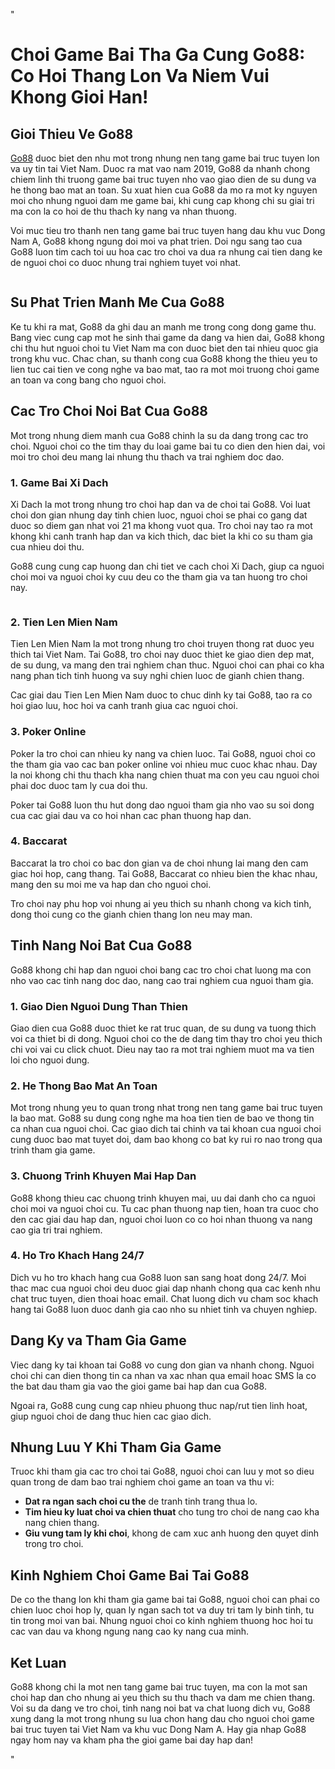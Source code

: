 "<h1>Choi Game Bai Tha Ga Cung Go88: Co Hoi Thang Lon Va Niem Vui Khong Gioi Han!</h1>   <h2>Gioi Thieu Ve Go88</h2>
<p><a href=""https://www.linktaigo88.win/"">Go88</a> duoc biet den nhu mot trong nhung nen tang game bai truc tuyen lon va uy tin tai Viet Nam. Duoc ra mat vao nam 2019, Go88 da nhanh chong chiem linh thi truong game bai truc tuyen nho vao giao dien de su dung va he thong bao mat an toan. Su xuat hien cua Go88 da mo ra mot ky nguyen moi cho nhung nguoi dam me game bai, khi cung cap khong chi su giai tri ma con la co hoi de thu thach ky nang va nhan thuong.</p>
<p>Voi muc tieu tro thanh nen tang game bai truc tuyen hang dau khu vuc Dong Nam A, Go88 khong ngung doi moi va phat trien. Doi ngu sang tao cua Go88 luon tim cach toi uu hoa cac tro choi va dua ra nhung cai tien dang ke de nguoi choi co duoc nhung trai nghiem tuyet voi nhat.</p>
<img src=""https://free-education.org.uk/wp-content/uploads/2025/01/BANNER-go88.jpg"">
<h2>Su Phat Trien Manh Me Cua Go88</h2>
<p>Ke tu khi ra mat, Go88 da ghi dau an manh me trong cong dong game thu. Bang viec cung cap mot he sinh thai game da dang va hien dai, Go88 khong chi thu hut nguoi choi tu Viet Nam ma con duoc biet den tai nhieu quoc gia trong khu vuc. Chac chan, su thanh cong cua Go88 khong the thieu yeu to lien tuc cai tien ve cong nghe va bao mat, tao ra mot moi truong choi game an toan va cong bang cho nguoi choi.</p>

<h2>Cac Tro Choi Noi Bat Cua Go88</h2>
<p>Mot trong nhung diem manh cua Go88 chinh la su da dang trong cac tro choi. Nguoi choi co the tim thay du loai game bai tu co dien den hien dai, voi moi tro choi deu mang lai nhung thu thach va trai nghiem doc dao.</p>

<h3>1. Game Bai Xi Dach</h3>
<p>Xi Dach la mot trong nhung tro choi hap dan va de choi tai Go88. Voi luat choi don gian nhung day tinh chien luoc, nguoi choi se phai co gang dat duoc so diem gan nhat voi 21 ma khong vuot qua. Tro choi nay tao ra mot khong khi canh tranh hap dan va kich thich, dac biet la khi co su tham gia cua nhieu doi thu.</p>
<p>Go88 cung cung cap huong dan chi tiet ve cach choi Xi Dach, giup ca nguoi choi moi va nguoi choi ky cuu deu co the tham gia va tan huong tro choi nay.</p>
<img src=""https://fastexpressvn.com/wp-content/uploads/2024/07/Khuyen-mai-va-uu-dai-tai-Go88.jpg"">
<h3>2. Tien Len Mien Nam</h3>
<p>Tien Len Mien Nam la mot trong nhung tro choi truyen thong rat duoc yeu thich tai Viet Nam. Tai Go88, tro choi nay duoc thiet ke giao dien dep mat, de su dung, va mang den trai nghiem chan thuc. Nguoi choi can phai co kha nang phan tich tinh huong va suy nghi chien luoc de gianh chien thang.</p>
<p>Cac giai dau Tien Len Mien Nam duoc to chuc dinh ky tai Go88, tao ra co hoi giao luu, hoc hoi va canh tranh giua cac nguoi choi.</p>

<h3>3. Poker Online</h3>
<p>Poker la tro choi can nhieu ky nang va chien luoc. Tai Go88, nguoi choi co the tham gia vao cac ban poker online voi nhieu muc cuoc khac nhau. Day la noi khong chi thu thach kha nang chien thuat ma con yeu cau nguoi choi phai doc duoc tam ly cua doi thu.</p>
<p>Poker tai Go88 luon thu hut dong dao nguoi tham gia nho vao su soi dong cua cac giai dau va co hoi nhan cac phan thuong hap dan.</p>

<h3>4. Baccarat</h3>
<p>Baccarat la tro choi co bac don gian va de choi nhung lai mang den cam giac hoi hop, cang thang. Tai Go88, Baccarat co nhieu bien the khac nhau, mang den su moi me va hap dan cho nguoi choi.</p>
<p>Tro choi nay phu hop voi nhung ai yeu thich su nhanh chong va kich tinh, dong thoi cung co the gianh chien thang lon neu may man.</p>

<h2>Tinh Nang Noi Bat Cua Go88</h2>
<p>Go88 khong chi hap dan nguoi choi bang cac tro choi chat luong ma con nho vao cac tinh nang doc dao, nang cao trai nghiem cua nguoi tham gia.</p>

<h3>1. Giao Dien Nguoi Dung Than Thien</h3>
<p>Giao dien cua Go88 duoc thiet ke rat truc quan, de su dung va tuong thich voi ca thiet bi di dong. Nguoi choi co the de dang tim thay tro choi yeu thich chi voi vai cu click chuot. Dieu nay tao ra mot trai nghiem muot ma va tien loi cho nguoi dung.</p>

<h3>2. He Thong Bao Mat An Toan</h3>
<p>Mot trong nhung yeu to quan trong nhat trong nen tang game bai truc tuyen la bao mat. Go88 su dung cong nghe ma hoa tien tien de bao ve thong tin ca nhan cua nguoi choi. Cac giao dich tai chinh va tai khoan cua nguoi choi cung duoc bao mat tuyet doi, dam bao khong co bat ky rui ro nao trong qua trinh tham gia game.</p>

<h3>3. Chuong Trinh Khuyen Mai Hap Dan</h3>
<p>Go88 khong thieu cac chuong trinh khuyen mai, uu dai danh cho ca nguoi choi moi va nguoi choi cu. Tu cac phan thuong nap tien, hoan tra cuoc cho den cac giai dau hap dan, nguoi choi luon co co hoi nhan thuong va nang cao gia tri trai nghiem.</p>

<h3>4. Ho Tro Khach Hang 24/7</h3>
<p>Dich vu ho tro khach hang cua Go88 luon san sang hoat dong 24/7. Moi thac mac cua nguoi choi deu duoc giai dap nhanh chong qua cac kenh nhu chat truc tuyen, dien thoai hoac email. Chat luong dich vu cham soc khach hang tai Go88 luon duoc danh gia cao nho su nhiet tinh va chuyen nghiep.</p>

<h2>Dang Ky va Tham Gia Game</h2>
<p>Viec dang ky tai khoan tai Go88 vo cung don gian va nhanh chong. Nguoi choi chi can dien thong tin ca nhan va xac nhan qua email hoac SMS la co the bat dau tham gia vao the gioi game bai hap dan cua Go88.</p>
<p>Ngoai ra, Go88 cung cung cap nhieu phuong thuc nap/rut tien linh hoat, giup nguoi choi de dang thuc hien cac giao dich.</p>

<h2>Nhung Luu Y Khi Tham Gia Game</h2>
<p>Truoc khi tham gia cac tro choi tai Go88, nguoi choi can luu y mot so dieu quan trong de dam bao trai nghiem choi game an toan va thu vi:</p>
<ul>
<li><strong>Dat ra ngan sach choi cu the</strong> de tranh tinh trang thua lo.</li>
<li><strong>Tim hieu ky luat choi va chien thuat</strong> cho tung tro choi de nang cao kha nang chien thang.</li>
<li><strong>Giu vung tam ly khi choi</strong>, khong de cam xuc anh huong den quyet dinh trong tro choi.</li>
</ul>

<h2>Kinh Nghiem Choi Game Bai Tai Go88</h2>
<p>De co the thang lon khi tham gia game bai tai Go88, nguoi choi can phai co chien luoc choi hop ly, quan ly ngan sach tot va duy tri tam ly binh tinh, tu tin trong moi van bai. Nhung nguoi choi co kinh nghiem thuong hoc hoi tu cac van dau va khong ngung nang cao ky nang cua minh.</p>

<h2>Ket Luan</h2>
<p>Go88 khong chi la mot nen tang game bai truc tuyen, ma con la mot san choi hap dan cho nhung ai yeu thich su thu thach va dam me chien thang. Voi su da dang ve tro choi, tinh nang noi bat va chat luong dich vu, Go88 xung dang la mot trong nhung su lua chon hang dau cho nguoi choi game bai truc tuyen tai Viet Nam va khu vuc Dong Nam A. Hay gia nhap Go88 ngay hom nay va kham pha the gioi game bai day hap dan!</p>"

